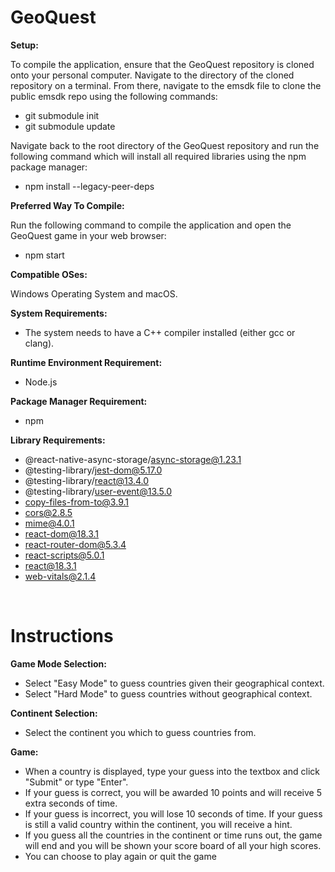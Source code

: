 # **GeoQuest**

**Setup:**

To compile the application, ensure that the GeoQuest repository is cloned onto your personal computer. Navigate to the directory of the cloned repository on a terminal. From there, navigate to the emsdk file to clone the public emsdk repo using the following commands:

- git submodule init
- git submodule update

Navigate back to the root directory of the GeoQuest repository and run the following command which will install all required libraries using the npm package manager:

- npm install --legacy-peer-deps

**Preferred Way To Compile:**

Run the following command to compile the application and open the GeoQuest game in your web browser:

- npm start

**Compatible OSes:**

Windows Operating System and macOS.

**System Requirements:**
- The system needs to have a C++ compiler installed (either gcc or clang).

**Runtime Environment Requirement:**

- Node.js

**Package Manager Requirement:**

- npm

**Library Requirements:**
- @react-native-async-storage/async-storage@1.23.1
- @testing-library/jest-dom@5.17.0
- @testing-library/react@13.4.0
- @testing-library/user-event@13.5.0
- copy-files-from-to@3.9.1
- cors@2.8.5
- mime@4.0.1
- react-dom@18.3.1
- react-router-dom@5.3.4
- react-scripts@5.0.1
- react@18.3.1
- web-vitals@2.1.4

&ensp;
# **Instructions**

**Game Mode Selection:**
- Select "Easy Mode" to guess countries given their geographical context.
- Select "Hard Mode" to guess countries without geographical context.

**Continent Selection:**
- Select the continent you which to guess countries from.

**Game:**
- When a country is displayed, type your guess into the textbox and click "Submit" or type "Enter".
- If your guess is correct, you will be awarded 10 points and will receive 5 extra seconds of time. 
- If your guess is incorrect, you will lose 10 seconds of time. If your guess is still a valid country within the continent, you will receive a hint.
- If you guess all the countries in the continent or time runs out, the game will end and you will be shown your score board of all your high scores. 
- You can choose to play again or quit the game
